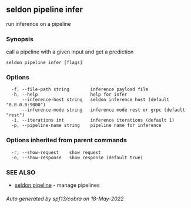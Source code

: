 ## seldon pipeline infer

run inference on a pipeline

### Synopsis

call a pipeline with a given input and get a prediction

```
seldon pipeline infer [flags]
```

### Options

```
  -f, --file-path string        inference payload file
  -h, --help                    help for infer
      --inference-host string   seldon inference host (default "0.0.0.0:9000")
      --inference-mode string   inference mode rest or grpc (default "rest")
  -i, --iterations int          inference iterations (default 1)
  -p, --pipeline-name string    pipeline name for inference
```

### Options inherited from parent commands

```
  -r, --show-request    show request
  -o, --show-response   show response (default true)
```

### SEE ALSO

* [seldon pipeline](seldon_pipeline.md)	 - manage pipelines

###### Auto generated by spf13/cobra on 18-May-2022
